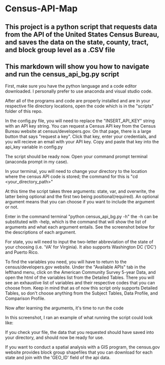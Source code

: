 # Census-API-Map
## This project is a python script that requests data from the API of the United States Census Bureau, and saves the data on the state, county, tract, and block group level as a .CSV file
## This markdown will show you how to navigate and run the census_api_bg.py script

First, make sure you have the python language and a code editor downloaded. I personally prefer to use anaconda and visual studio code.

After all of the programs and code are properly installed and are in your respective file directory locations, open the code which is in the "scripts" folder of this repo.

In the config.py file, you will need to replace the "INSERT_API_KEY" string with an API key string. You can request a Census API key from the Census Bureau website at census/developers.gov. On that page, there is a large button that says "request a key". Click that key, enter your credentials, and you will recieve an email with your API key. Copy and paste that key into the api_key variable in config.py

The script should be ready now. Open your command prompt terminal (anaconda prompt in my case).

In your terminal, you will need to change your directory to the location where the census API code is stored;
the command for this is "cd <your_directory_path>"
  
At this time the script takes three arguments: state, var, and overwrite, the latter being optional and the first two being positional(required). An optional argument means that you can choose if you want to include the argument or not.
  
Enter in the command terminal "python census_api_bg.py -h" the -h can be substituted with -help, which is the command that will show the list of arguments and what each argument entails. See the screenshot below for the descriptions of each argument.
  
  For state, you will need to input the two-letter abbreviation of the state of your choosing (i.e. 'VA' for Virginia). It also supports Washington DC ('DC') and Puerto Rico.
  
 To find the variables you need, you will have to return to the census/developers.gov website. Under the "Available APIs" tab in the lefthand menu, click on the American Community Survey 5-year Data, and open the html of the variables list from the Detailed Tables. There you will see an exhaustive list of variables and their respective codes that you can choose from. Keep in mind that as of now this script only supports Detailed Tables, so don't choose anything from the Subject Tables, Data Profile, and Comparison Profile.
  
 Now after learning the arguments, it's time to run the code
  
 In this screenshot, I ran an example of what running the script could look like:

If you check your file, the data that you requested should have saved into your directory, and should now be ready for use.

If you want to conduct a spatial analysis with a GIS program, the census.gov website provides block group shapefiles that you can download for each state and join with the 'GEO_ID' field of the api data.
